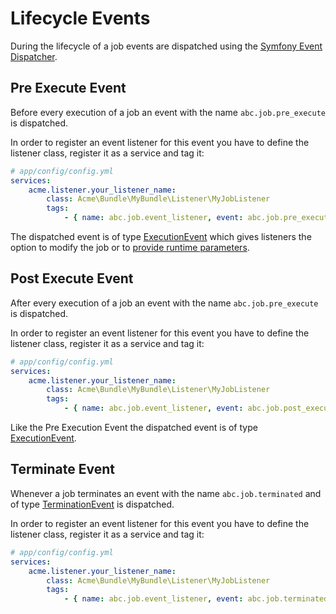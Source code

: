 Lifecycle Events
================

During the lifecycle of a job events are dispatched using the [Symfony Event Dispatcher](http://symfony.com/doc/current/components/event_dispatcher/index.html).

## Pre Execute Event

Before every execution of a job an event with the name `abc.job.pre_execute` is dispatched.

In order to register an event listener for this event you have to define the listener class, register it as a service and tag it:

```yml
# app/config/config.yml
services:
    acme.listener.your_listener_name:
        class: Acme\Bundle\MyBundle\Listener\MyJobListener
        tags:
            - { name: abc.job.event_listener, event: abc.job.pre_execute, method: onPreExecute }
```

The dispatched event is of type [ExecutionEvent](../../Event/ExecutionEvent.php) which gives listeners the option to modify the job or to [provide runtime parameters](./howto-inject-runtime-parameters.md).

## Post Execute Event

After every execution of a job an event with the name `abc.job.pre_execute` is dispatched.

In order to register an event listener for this event you have to define the listener class, register it as a service and tag it:

```yml
# app/config/config.yml
services:
    acme.listener.your_listener_name:
        class: Acme\Bundle\MyBundle\Listener\MyJobListener
        tags:
            - { name: abc.job.event_listener, event: abc.job.post_execute, method: onPostExecute }
```

Like the Pre Execution Event the dispatched event is of type [ExecutionEvent](../../Event/ExecutionEvent.php).


## Terminate Event

Whenever a job terminates an event with the name `abc.job.terminated` and of type [TerminationEvent](../../Event/TerminationEvent.php) is dispatched.

In order to register an event listener for this event you have to define the listener class, register it as a service and tag it:

```yml
# app/config/config.yml
services:
    acme.listener.your_listener_name:
        class: Acme\Bundle\MyBundle\Listener\MyJobListener
        tags:
            - { name: abc.job.event_listener, event: abc.job.terminated, method: onTerminate }
```